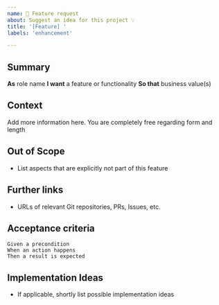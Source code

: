```yaml
---
name: 🚀 Feature request
about: Suggest an idea for this project 💡
title: '[Feature] '
labels: 'enhancement'

---
```

<!--
Thank you for opening a feature request. Please take the time to fill out the form below.
Don't worry too much about completing the form. If you don't know how to start,
write your idea in "## Context" and we'll fill out the rest based on what we understood.
-->

## Summary

**As** role name
**I want** a feature or functionality
**So that** business value(s)

## Context

Add more information here. You are completely free regarding form and length

## Out of Scope

* List aspects that are explicitly not part of this feature

## Further links

* URLs of relevant Git repositories, PRs, Issues, etc.

## Acceptance criteria

<!--
If you already have ideas what the requirements are, please let us know.
This helps us to further understand what has to be done for your feature.
You can use the given-when-then expressions multiple times.
This might not always be necessary.
-->

```gherkin
Given a precondition
When an action happens
Then a result is expected
```

## Implementation Ideas

* If applicable, shortly list possible implementation ideas

